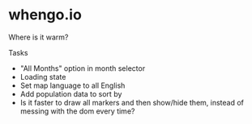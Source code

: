 whengo.io
=========

Where is it warm?

Tasks
* "All Months" option in month selector
* Loading state
* Set map language to all English
* Add population data to sort by
* Is it faster to draw all markers and then show/hide them, instead of messing with the dom every time?

